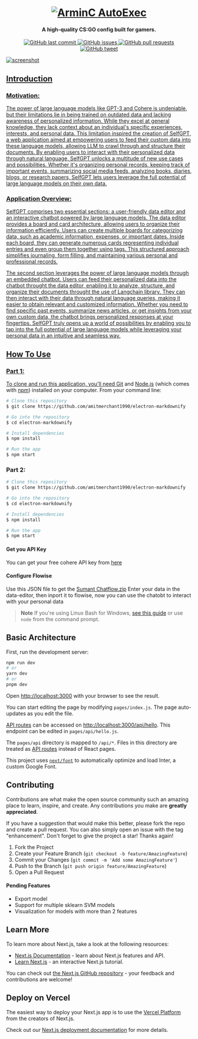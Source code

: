 <h1 align="center">
  <br>
  <a href="https://github.com/ArmynC/ArminC-AutoExec/archive/master.zip"><img src="https://github.com/SumantxD/selfGPT/assets/65810424/4a1fcc8d-cefb-42e6-86c2-69d5c565bf1d" alt="ArminC AutoExec"></a>
</h1>

<h4 align="center">A high-quality CS:GO config built for gamers.</h4>

<p align="center">
    <a href="https://github.com/ArmynC/ArminC-AutoExec/commits/master">
    <img src="https://img.shields.io/github/last-commit/ArmynC/ArminC-AutoExec.svg?style=flat-square&logo=github&logoColor=white"
         alt="GitHub last commit">
    <a href="https://github.com/ArmynC/ArminC-AutoExec/issues">
    <img src="https://img.shields.io/github/issues-raw/ArmynC/ArminC-AutoExec.svg?style=flat-square&logo=github&logoColor=white"
         alt="GitHub issues">
    <a href="https://github.com/ArmynC/ArminC-AutoExec/pulls">
    <img src="https://img.shields.io/github/issues-pr-raw/ArmynC/ArminC-AutoExec.svg?style=flat-square&logo=github&logoColor=white"
         alt="GitHub pull requests">
    <a href="https://twitter.com/intent/tweet?text=Try this CS:GO AutoExec:&url=https%3A%2F%2Fgithub.com%2FArmynC%2FArminC-AutoExec">
    <img src="https://img.shields.io/twitter/url/https/github.com/ArmynC/ArminC-AutoExec.svg?style=flat-square&logo=twitter"
         alt="GitHub tweet">
</p>

![screenshot](https://raw.githubusercontent.com/amitmerchant1990/electron-markdownify/master/app/img/markdownify.gif)


## Introduction

### Motivation:
The power of large language models like GPT-3 and Cohere is undeniable, but their limitations lie in being trained on outdated data and lacking awareness of personalized information. While they excel at general knowledge, they lack context about an individual's specific experiences, interests, and personal data. This limitation inspired the creation of SelfGPT, a web application aimed at empowering users to feed their custom data into these language models, allowing LLM to crawl through and structure their documents. By enabling users to interact with their personalized data through natural language, SelfGPT unlocks a multitude of new use cases and possibilities. Whether it's organizing personal records, keeping track of important events, summarizing social media feeds, analyzing books, diaries, blogs, or research papers, SelfGPT lets users leverage the full potential of large language models on their own data.

### Application Overview:
SelfGPT comprises two essential sections: a user-friendly data editor and an interactive chatbot powered by large language models. The data editor provides a board and card architecture, allowing users to organize their information efficiently. Users can create multiple boards for categorizing data, such as academic information, expenses, or important dates. Inside each board, they can generate numerous cards representing individual entries and even group them together using tags. This structured approach simplifies journaling, form filling, and maintaining various personal and professional records.

The second section leverages the power of large language models through an embedded chatbot. Users can feed their personalized data into the chatbot throught the data editor, enabling it to analyze, structure, and organize their documents throught the use of Langchain library. They can then interact with their data through natural language queries, making it easier to obtain relevant and customized information. Whether you need to find specific past events, summarize news articles, or get insights from your own custom data, the chatbot brings personalized responses at your fingertips. SelfGPT truly opens up a world of possibilities by enabling you to tap into the full potential of large language models while leveraging your personal data in an intuitive and seamless way.


## How To Use

### Part 1:

To clone and run this application, you'll need [Git](https://git-scm.com) and [Node.js](https://nodejs.org/en/download/) (which comes with [npm](http://npmjs.com)) installed on your computer. From your command line:

```bash
# Clone this repository
$ git clone https://github.com/amitmerchant1990/electron-markdownify

# Go into the repository
$ cd electron-markdownify

# Install dependencies
$ npm install

# Run the app
$ npm start
```
### Part 2:

```bash
# Clone this repository
$ git clone https://github.com/amitmerchant1990/electron-markdownify

# Go into the repository
$ cd electron-markdownify

# Install dependencies
$ npm install

# Run the app
$ npm start
```
#### Get you API Key
You can get your free cohere API key from [here](https://cohere.com/)
#### Configure Flowise 
Use this JSON file to get the
[Sumant Chatflow.zip](https://github.com/SumantxD/selfGPT/files/12234797/Sumant.Chatflow.zip)
Enter your data in the data-editor, then inport it to flowise, now you can use the chatobt to interact with your personal data


> **Note**
> If you're using Linux Bash for Windows, [see this guide](https://www.howtogeek.com/261575/how-to-run-graphical-linux-desktop-applications-from-windows-10s-bash-shell/) or use `node` from the command prompt.

## Basic Architecture

First, run the development server:

```bash
npm run dev
# or
yarn dev
# or
pnpm dev
```

Open [http://localhost:3000](http://localhost:3000) with your browser to see the result.

You can start editing the page by modifying `pages/index.js`. The page auto-updates as you edit the file.

[API routes](https://nextjs.org/docs/api-routes/introduction) can be accessed on [http://localhost:3000/api/hello](http://localhost:3000/api/hello). This endpoint can be edited in `pages/api/hello.js`.

The `pages/api` directory is mapped to `/api/*`. Files in this directory are treated as [API routes](https://nextjs.org/docs/api-routes/introduction) instead of React pages.

This project uses [`next/font`](https://nextjs.org/docs/basic-features/font-optimization) to automatically optimize and load Inter, a custom Google Font.

## Contributing

Contributions are what make the open source community such an amazing place to learn, inspire, and create. Any contributions you make are **greatly appreciated**.

If you have a suggestion that would make this better, please fork the repo and create a pull request. You can also simply open an issue with the tag "enhancement".
Don't forget to give the project a star! Thanks again!

1. Fork the Project
2. Create your Feature Branch (`git checkout -b feature/AmazingFeature`)
3. Commit your Changes (`git commit -m 'Add some AmazingFeature'`)
4. Push to the Branch (`git push origin feature/AmazingFeature`)
5. Open a Pull Request

#### Pending Features
- Export model
- Support for multiple sklearn SVM models
- Visualization for models with more than 2 features

## Learn More

To learn more about Next.js, take a look at the following resources:

- [Next.js Documentation](https://nextjs.org/docs) - learn about Next.js features and API.
- [Learn Next.js](https://nextjs.org/learn) - an interactive Next.js tutorial.

You can check out [the Next.js GitHub repository](https://github.com/vercel/next.js/) - your feedback and contributions are welcome!

## Deploy on Vercel

The easiest way to deploy your Next.js app is to use the [Vercel Platform](https://vercel.com/new?utm_medium=default-template&filter=next.js&utm_source=create-next-app&utm_campaign=create-next-app-readme) from the creators of Next.js.

Check out our [Next.js deployment documentation](https://nextjs.org/docs/deployment) for more details.
